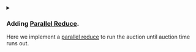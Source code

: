 <details>
<summary>
<h3>

Adding [Parallel Reduce](https://docs.reach.sh/rsh/consensus/#parallelreduce).

</h3>

Here we implement a [parallel reduce](https://docs.reach.sh/rsh/consensus/#parallelreduce) to run the auction until auction time runs out.
</summary>
<p>

1. All `Bidder`s will be competing against each other to make the highest bid while simultaneously racing against the auction time. 

2. We will use a `while` loop that keeps the auction active as long as the auction time is not over.

3. Every time a bidder bids higher than the previous bid price, the previous bidder will be reimbursed.

4. At the end, the parallel reduce will force a single result.

Let's see how this will look.

<p>
<ol>
<li>
<details>
<summary>
<h4>

Adding parallel reduce.
</h4>

We first create a list that will be used in the parallel reduce.
</summary>

```javascript
const [highestBidder, lastPrice, isFirstBid] = [0, 0, 0];
```
- Every round of the loop, we will be checking and setting the highest bid, the highest bidder address and whether it is the first bid.

> Since the `Creator` will be the first bidder, we will set the `highestBidder` to the `Creator` address. Set the `lastPrice` to the `minBid` and `isFirstBid` to `true`.

```javascript
const [highestBidder, lastPrice, isFirstBid] = [Creator, minBid, true];
```

> Now let's plug this into the `parallelReduce` function.

```javascript
const [highestBidder, lastPrice, isFirstBid] = parallelReduce([Creator, minBid, true])
```
</details>
</li>
<li>
<details>
<summary>
<h4>

Adding an [Invariant](https://docs.reach.sh/rsh/consensus/#rsh_parallelReduce.invariant)
</h4>
</summary>

A while loop can execute a block of code as long as a specified condition is true. Thus, the invariant value should be a `true` value that is set at the start of a loop and changes only when the auction is done.

```javascript
const [highestBidder, lastPrice, isFirstBid] = parallelReduce([Creator, minBid, true])
    .invariant(balance(nftId) == amt && balance() == (isFirstBid ? 0 : lastPrice))
```
- Here, the invariant is true as long as the balance of the NFT is equal to one, thus the contract still holds the nft.

- It also checks whether it is the first bid or not. If so then the contract balance is 0, otherwise the contract balance is equal to the last bid price.

</details>
</li>

<li>
<details>
<summary>
<h4>

Using a [while](https://docs.reach.sh/rsh/consensus/#while) loop.
</h4>

A while loop will run until the last consensus time is less than the end time.
</summary>

```javascript
const [highestBidder, lastPrice, isFirstBid] = parallelReduce([Creator, minBid, true])
    .invariant(balance(nftId) == amt && balance() == (isFirstBid ? 0 : lastPrice))
    .while(lastConsensusTime() < end)
```

While the loop is `true`, let's accept bids. Parallel reduce uses `components` to allow `participants` and `api`'s to individually access functions.

</details>
</li>
    
<li>
<details>
<summary>
<h4>

Using an [`API`](https://docs.reach.sh/rsh/consensus/#p_27)
</h4>

Here, we use [`.api()`](https://docs.reach.sh/rsh/consensus/#p_27) to allow bidders to place bids.
</summary>


- An `API_EXPR` is used to access the `Bidder` API `bid` function.

```javascript
.api(Bidder.bid ....
```
- An [`ASSUME_EXPR`] evaluates a claim that resolves to true.

```javascript
.api(Bidder.bid,
((bid) => { assume(bid > lastPrice, "bid is too low"); }),
```

> Here we are testing whether the bid is higher than the last price.

- `PAY_EXPR` is used to pay the wager to the contract.

```javascript
.api(Bidder.bid,
((bid) => { assume(bid > lastPrice, "bid is too low"); })
((bid) => bid),
```

- `CONSENSUS_EXPR` is used to update the consensus state of the contract to notify the bidder of the bid.

```javascript
.api(Bidder.bid,
    ((bid) => { assume(bid > lastPrice, "bid is too low"); }),
    ((bid) => bid),
    ((bid, notify) => {
        require(bid > lastPrice, "bid is too low");
        notify([bid,highestBidder, lastPrice]);
        if ( ! isFirstBid ) {
            transfer(lastPrice).to(highestBidder);
        }
        Creator.interact.seeBid(this, bid);
        return [this, bid, false];
    })
)
```

- Here we are using [require](https://docs.reach.sh/rsh/consensus/#rsh_require) to ensure that the bid is higher than the last placed bid.

- We will `notify` the bidder frontend of the `bid` placed, the `highestBidder` and the `lastPrice`.

- We are checking if `isFirstBid` is `false`. If it is, we will reimburse the `lastPrice` back to the last bidder.

- We are also interaction with the `Creator` frontend to notify it of the bid.

- We finally return the `bidder`, the `bid` and setting `isFirstBid` to false.

</details>
</li>

<li>
<details>
<summary>
<h4>

Setting auction [timeout](https://docs.reach.sh/rsh/consensus/#rsh_parallelReduce.timeout).
</h4>

Reach `timeout` will be called once the auction time reaches. `timeout` takes a parameter `blocktime` and a function once the timeout is reached.
</summary>

```javascript

.timeout(absoluteTime(end), () => {
    Creator.publish()
    return [highestBidder, lastPrice, isFirstBid]; 
});
```

- [absoluteTime](https://docs.reach.sh/rsh/compute/#rsh_absoluteTime) gets the absolute time of the blockchain.

- Once the auction time ends, the `Creator` will `publish` the information onto the blockchain and returns the `highestBidder`, `lastPrice` and `isFirstBid`.

This is how the full parallel reduce looks.

</details>
</li>

<li>
<details>
<summary>
<h4> 
Putting the auction together.
</h4>
</summary>

```javascript
const [highestBidder, lastPrice, isFirstBid] = parallelReduce([Creator, minBid, true])
.invariant(balance(nftId) == amt && balance() == (isFirstBid ? 0 : lastPrice))
.while(lastConsensusTime() < end)
.api(Bidder.bid,
((bid) => { assume(bid > lastPrice, "bid is too low"); }),
((bid) => bid),
((bid, notify) => {
    require(bid > lastPrice, "bid is too low");
    notify([bid,highestBidder, lastPrice]);
    if ( ! isFirstBid ) {
        transfer(lastPrice).to(highestBidder);
    }
    Creator.interact.seeBid(this, bid);
    return [this, bid, false];
})
).timeout(absoluteTime(end), () => {
    Creator.publish()
    return [highestBidder, lastPrice, isFirstBid]; 
});
```
</details>
</li>
</ol>
</p>